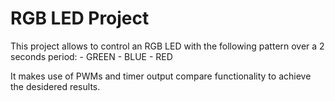 # RGB LED Project

This project allows to control an RGB LED with the following pattern over a 2 seconds period:
	- GREEN
	- BLUE
	- RED
	
It makes use of PWMs and timer output compare functionality to achieve the desidered results.